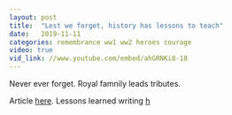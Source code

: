 ```yaml
---
layout: post
title:  "Lest we forget, history has lessons to teach"
date:   2019-11-11
categories: remembrance ww1 ww2 heroes courage
video: true
vid_link: //www.youtube.com/embed/ahGRNKi8-18
---
```


Never ever forget.   Royal famnily leads tributes.

Article [here].   Lessons learned writing [h]

[here]: //www.bbc.co.uk/news/uk-50362948

[h]: //www.thetimes.co.uk/article/lest-we-forget-history-has-lessons-to-teach-sqvzxkc69
